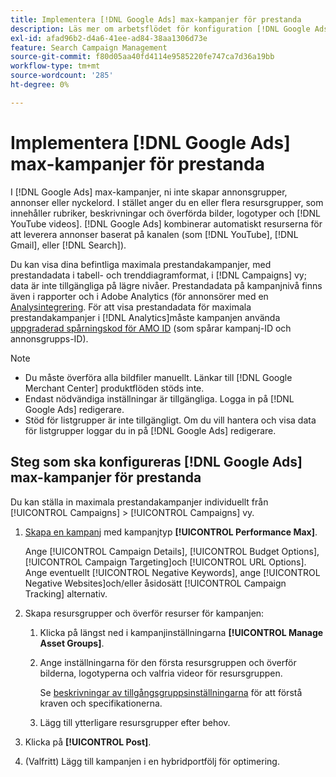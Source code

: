 ```yaml
---
title: Implementera [!DNL Google Ads] max-kampanjer för prestanda
description: Läs mer om arbetsflödet för konfiguration [!DNL Google Ads] max-kampanjer för prestanda.
exl-id: afad96b2-d4a6-41ee-ad84-38aa1306d73e
feature: Search Campaign Management
source-git-commit: f80d05aa40fd4114e9585220fe747ca7d36a19bb
workflow-type: tm+mt
source-wordcount: '285'
ht-degree: 0%

---
```


# Implementera [!DNL Google Ads] max-kampanjer för prestanda

I [!DNL Google Ads] max-kampanjer, ni inte skapar annonsgrupper, annonser eller nyckelord. I stället anger du en eller flera resursgrupper, som innehåller rubriker, beskrivningar och överförda bilder, logotyper och [!DNL YouTube videos]. [!DNL Google Ads] kombinerar automatiskt resurserna för att leverera annonser baserat på kanalen (som [!DNL YouTube], [!DNL Gmail], eller [!DNL Search]).

Du kan visa dina befintliga maximala prestandakampanjer, med prestandadata i tabell- och trenddiagramformat, i [!DNL Campaigns] vy; data är inte tillgängliga på lägre nivåer. Prestandadata på kampanjnivå finns även i rapporter och i Adobe Analytics (för annonsörer med en [Analysintegrering](/help/integrations/analytics/overview.md). För att visa prestandadata för maximala prestandakampanjer i [!DNL Analytics]måste kampanjen använda [uppgraderad spårningskod för AMO ID](/help/search-social-commerce/tracking/skwcid-tracking-parameter.md) (som spårar kampanj-ID och annonsgrupps-ID).

>[!NOTE]
>
>* Du måste överföra alla bildfiler manuellt. Länkar till [!DNL Google Merchant Center] produktflöden stöds inte.
>* Endast nödvändiga inställningar är tillgängliga. Logga in på [!DNL Google Ads] redigerare.
>* Stöd för listgrupper är inte tillgängligt. Om du vill hantera och visa data för listgrupper loggar du in på [!DNL Google Ads] redigerare.

## Steg som ska konfigureras [!DNL Google Ads] max-kampanjer för prestanda

Du kan ställa in maximala prestandakampanjer individuellt från [!UICONTROL Campaigns] > [!UICONTROL Campaigns] vy.

1. [Skapa en kampanj](/help/search-social-commerce/campaign-management/campaigns/campaign-manage.md) med kampanjtyp **[!UICONTROL Performance Max]**.

   Ange [!UICONTROL Campaign Details], [!UICONTROL Budget Options], [!UICONTROL Campaign Targeting]och [!UICONTROL URL Options]. Ange eventuellt [!UICONTROL Negative Keywords], ange [!UICONTROL Negative Websites]och/eller åsidosätt [!UICONTROL Campaign Tracking] alternativ.

1. Skapa resursgrupper och överför resurser för kampanjen:

   1. Klicka på längst ned i kampanjinställningarna **[!UICONTROL Manage Asset Groups]**.

   1. Ange inställningarna för den första resursgruppen och överför bilderna, logotyperna och valfria videor för resursgruppen.

      Se [beskrivningar av tillgångsgruppsinställningarna](/help/search-social-commerce/campaign-management/campaigns/campaign-settings-google.md) för att förstå kraven och specifikationerna.

   1. Lägg till ytterligare resursgrupper efter behov.

1. Klicka på **[!UICONTROL Post]**.

1. (Valfritt) Lägg till kampanjen i en hybridportfölj för optimering.
